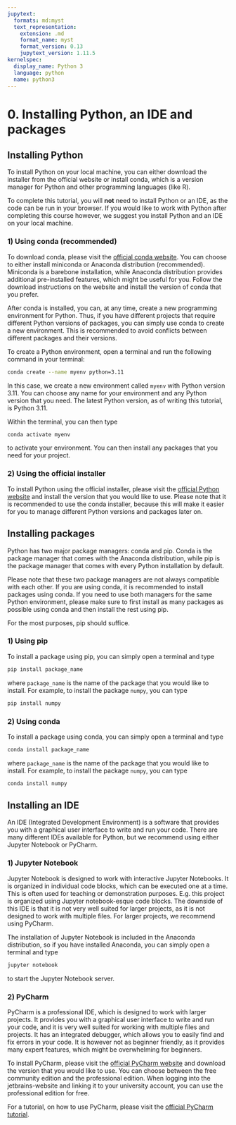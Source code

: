 ```yaml
---
jupytext:
  formats: md:myst
  text_representation:
    extension: .md
    format_name: myst
    format_version: 0.13
    jupytext_version: 1.11.5
kernelspec:
  display_name: Python 3
  language: python
  name: python3
---
```


# 0. Installing Python, an IDE and packages
## Installing Python
To install Python on your local machine, you can either download the installer
from the official website or install conda, which is a version manager for
Python and other programming languages (like R).

To complete this tutorial, you will **not** need to install Python or an IDE, as the code can be run in your browser.
If you would like to work with Python after completing this course however, we suggest you install Python and an IDE on your local machine.
### 1) Using conda (recommended)
To download conda, please visit the [official conda website](https://conda.io/projects/conda/en/latest/user-guide/install/index.html).
You can choose to either install miniconda or Anaconda distribution (recommended). Miniconda is a barebone installation, while Anaconda distribution provides additional pre-installed features, which might be useful for you.
Follow the download instructions on the website and install the version of conda that you prefer.

After conda is installed, you can, at any time, create a new programming environment for Python. Thus, if you have different projects that require different Python versions of packages, you can simply use conda to create a new environment. This is recommended to avoid conflicts between different packages and their versions.

To create a Python environment, open a terminal and run the following command in your terminal:

```bash
conda create --name myenv python=3.11
```
In this case, we create a new environment called `myenv` with Python version 3.11. You can choose any name for your environment and any Python version that you need. The latest Python version, as of writing this tutorial, is Python 3.11.

Within the terminal, you can then type
```bash 
conda activate myenv
```
to activate your environment. You can then install any packages that you need for your project.

### 2) Using the official installer
To install Python using the official installer, please visit the [official Python website](https://www.python.org/downloads/) and install the version that you would like to use.
Please note that it is recommended to use the conda installer, because this will make it easier for you to manage different Python versions and packages later on.

## Installing packages
Python has two major package managers: conda and pip. Conda is the package manager that comes with the Anaconda distribution, while pip is the package manager that comes with every Python installation by default.

Please note that these two package managers are not always compatible with each other. If you are using conda, it is recommended to install packages using conda. If you need to use both managers for the same Python environment, please make sure to first install as many packages as possible using conda and then install the rest using pip.

For the most purposes, pip should suffice.
### 1) Using pip
To install a package using pip, you can simply open a terminal and type
```bash
pip install package_name
```
where `package_name` is the name of the package that you would like to install. For example, to install the package `numpy`, you can type
```bash
pip install numpy
```
### 2) Using conda
To install a package using conda, you can simply open a terminal and type
```bash
conda install package_name
```
where `package_name` is the name of the package that you would like to install. For example, to install the package `numpy`, you can type
```bash
conda install numpy
```

## Installing an IDE
An IDE (Integrated Development Environment) is a software that provides you with a graphical user interface to write and run your code. There are many different IDEs available for Python, but we recommend using either Jupyter Notebook or PyCharm.

### 1) Jupyter Notebook
Jupyter Notebook is designed to work with interactive Jupyter Notebooks. It is organized in individual code blocks, which can be executed one at a time.
This is often used for teaching or demonstration purposes. E.g. this project is organized using Jupyter notebook-esque code blocks.
The downside of this IDE is that it is not very well suited for larger projects, as it is not designed to work with multiple files. For larger projects, we recommend using PyCharm.

The installation of Jupyter Notebook is included in the Anaconda distribution, so if you have installed Anaconda, you can simply open a terminal and type
```bash
jupyter notebook
```
to start the Jupyter Notebook server.

### 2) PyCharm
PyCharm is a professional IDE, which is designed to work with larger projects. It provides you with a graphical user interface to write and run your code, and it is very well suited for working with multiple files and projects.
It has an integrated debugger, which allows you to easily find and fix errors in your code.
It is however not as beginner friendly, as it provides many expert features, which might be overwhelming for beginners.

To install PyCharm, please visit the [official PyCharm website](https://www.jetbrains.com/pycharm/download/) and download the version that you would like to use. You can choose between the free community edition and the professional edition.
When logging into the jetbrains-website and linking it to your university account, you can use the professional edition for free.

For a tutorial, on how to use PyCharm, please visit the [official PyCharm tutorial](https://www.jetbrains.com/help/pycharm/quick-start-guide.html).